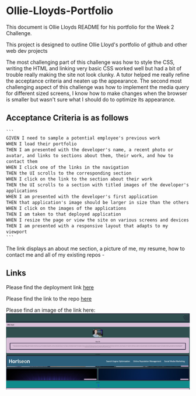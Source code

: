# Ollie-Lloyds-Portfolio

This document is Ollie Lloyds README for his portfolio for the Week 2 Challenge.

This project is designed to outline Ollie Lloyd's portfolio of github and other web dev projects

The most challenging part of this challenge was how to style the CSS, writing the HTML and linking very basic CSS worked well but had a bit of trouble really making the site not look clunky. A tutor helped me really refine the acceptance criteria and neaten up the appearance. The second most challenging aspect of this challenge was how to implement the media query for different sized screens, I know how to make changes when the browser is smaller but wasn't sure what I should do to optimize its appearance.

## Acceptance Criteria is as follows
    ```
    GIVEN I need to sample a potential employee's previous work
    WHEN I load their portfolio
    THEN I am presented with the developer's name, a recent photo or avatar, and links to sections about them, their work, and how to contact them
    WHEN I click one of the links in the navigation
    THEN the UI scrolls to the corresponding section
    WHEN I click on the link to the section about their work
    THEN the UI scrolls to a section with titled images of the developer's applications
    WHEN I am presented with the developer's first application
    THEN that application's image should be larger in size than the others
    WHEN I click on the images of the applications
    THEN I am taken to that deployed application
    WHEN I resize the page or view the site on various screens and devices
    THEN I am presented with a responsive layout that adapts to my viewport
    ``` 

The link displays an about me section, a picture of me, my resume, how to contact me and all of my existing repos -



## Links 
Please find the deployment link [here](https://olloyd321.github.io/Ollie-Lloyds-Portfolio/) 

Please find the link to the repo [here](https://github.com/Olloyd321/Ollie-Lloyds-Portfolio)

Please find an image of the link here: ![image of my website](assets/images/Website%20Image.png)
